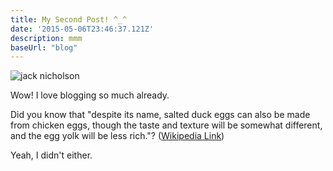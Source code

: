 ```yaml
---
title: My Second Post! ^_^
date: '2015-05-06T23:46:37.121Z'
description: mmm
baseUrl: "blog"
---
```

![jack nicholson](/img/джек-николсон-2.png "Love blogging sooo much already")

Wow! I love blogging so much already.

Did you know that "despite its name, salted duck eggs can also be made from chicken eggs, though the taste and texture will be somewhat different, and the
egg yolk will be less rich."?
([Wikipedia Link](http://en.wikipedia.org/wiki/Salted_duck_egg))

Yeah, I didn't either.
